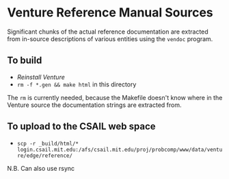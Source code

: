 Venture Reference Manual Sources
================================

Significant chunks of the actual reference documentation are extracted
from in-source descriptions of various entities using the `vendoc`
program.

To build
--------

- _Reinstall Venture_
- `rm -f *.gen && make html` in this directory

The `rm` is currently needed, because the Makefile doesn't know where
in the Venture source the documentation strings are extracted from.

To upload to the CSAIL web space
--------------------------------

- `scp -r _build/html/* login.csail.mit.edu:/afs/csail.mit.edu/proj/probcomp/www/data/venture/edge/reference/`

N.B. Can also use rsync
